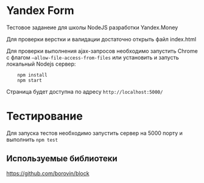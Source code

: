 # Yandex Form

Тестовое заданеие для школы NodeJS разработки Yandex.Money

Для проверки верстки и валидации достаточно открыть файл index.html

Для проверки выполнения ajax-запросов необходимо запустить Chrome с флагом `–allow-file-access-from-files`
или установить и запусть локальный Nodejs сервер:

```
    npm install
    npm start
```

Страница будет доступна по адресу `http://localhost:5000/`

# Тестирование

Для запуска тестов необходимо запустить сервер на 5000 порту и выполнить `npm test`

## Используемые библиотеки

https://github.com/borovin/block